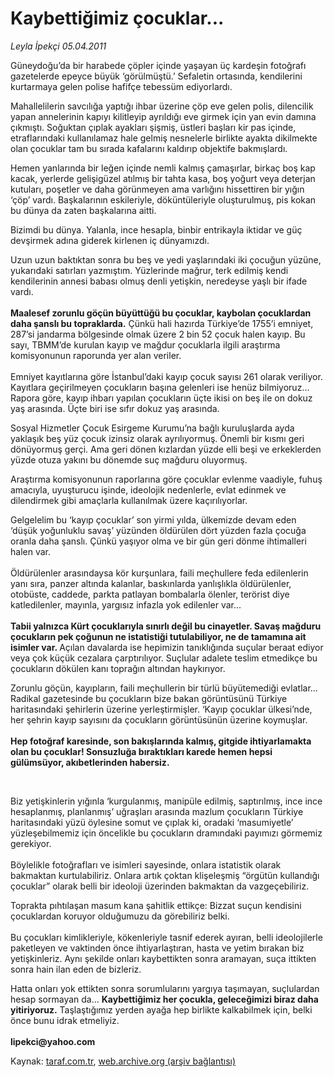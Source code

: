 # Kaybettiğimiz çocuklar...

*Leyla İpekçi 05.04.2011*

<div class="yazi"><p>Güneydoğu’da bir harabede çöpler içinde yaşayan üç kardeşin fotoğrafı gazetelerde epeyce büyük ‘görülmüştü.’ Sefaletin ortasında, kendilerini kurtarmaya gelen polise hafifçe tebessüm ediyorlardı.</p>
<p>Mahallelilerin savcılığa yaptığı ihbar üzerine çöp eve gelen polis, dilencilik yapan annelerinin kapıyı kilitleyip ayrıldığı eve girmek için yan evin damına çıkmıştı. Soğuktan çıplak ayakları şişmiş, üstleri başları kir pas içinde, etraflarındaki kullanılamaz hale gelmiş nesnelerle birlikte ayakta dikilmekte olan çocuklar tam bu sırada kafalarını kaldırıp objektife bakmışlardı.</p>
<p>Hemen yanlarında bir leğen içinde nemli kalmış çamaşırlar, birkaç boş kap kacak, yerlerde gelişigüzel atılmış bir tahta kasa, boş yoğurt veya deterjan kutuları, poşetler ve daha görünmeyen ama varlığını hissettiren bir yığın ‘çöp’ vardı. Başkalarının eskileriyle, döküntüleriyle oluşturulmuş, pis kokan bu dünya da zaten başkalarına aitti.</p>
<p>Bizimdi bu dünya. Yalanla, ince hesapla, binbir entrikayla iktidar ve güç devşirmek adına giderek kirlenen iç dünyamızdı.</p>
<p>Uzun uzun baktıktan sonra bu beş ve yedi yaşlarındaki iki çocuğun yüzüne, yukarıdaki satırları yazmıştım. Yüzlerinde mağrur, terk edilmiş kendi kendilerinin annesi babası olmuş denli yetişkin, neredeyse yaşlı bir ifade vardı.<br/><br/><strong>Maalesef zorunlu göçün büyüttüğü bu çocuklar, kaybolan çocuklardan daha şanslı bu topraklarda.</strong> Çünkü hali hazırda Türkiye’de 1755’i emniyet, 287’si jandarma bölgesinde olmak üzere 2 bin 52 çocuk halen kayıp. Bu sayı, TBMM’de kurulan kayıp ve mağdur çocuklarla ilgili araştırma komisyonunun raporunda yer alan veriler. <br/><br/>Emniyet kayıtlarına göre İstanbul’daki kayıp çocuk sayısı 261 olarak veriliyor. Kayıtlara geçirilmeyen çocukların başına gelenleri ise henüz bilmiyoruz... Rapora göre, kayıp ihbarı yapılan çocukların üçte ikisi on beş ile on dokuz yaş arasında. Üçte biri ise sıfır dokuz yaş arasında. </p>
<p>Sosyal Hizmetler Çocuk Esirgeme Kurumu’na bağlı kuruluşlarda ayda yaklaşık beş yüz çocuk izinsiz olarak ayrılıyormuş. Önemli bir kısmı geri dönüyormuş gerçi. Ama geri dönen kızlardan yüzde elli beşi ve erkeklerden yüzde otuza yakını bu dönemde suç mağduru oluyormuş. </p>
<p>Araştırma komisyonunun raporlarına göre çocuklar evlenme vaadiyle, fuhuş amacıyla, uyuşturucu işinde, ideolojik nedenlerle, evlat edinmek ve dilendirmek gibi amaçlarla kullanılmak üzere kaçırılıyorlar.</p>
<p>Gelgelelim bu ‘kayıp çocuklar’ son yirmi yılda, ülkemizde devam eden ‘düşük yoğunluklu savaş’ yüzünden öldürülen dört yüzden fazla çocuğa oranla daha şanslı. Çünkü yaşıyor olma ve bir gün geri dönme ihtimalleri halen var. <br/><br/>Öldürülenler arasındaysa kör kurşunlara, faili meçhullere feda edilenlerin yanı sıra, panzer altında kalanlar, baskınlarda yanlışlıkla öldürülenler, otobüste, caddede, parkta patlayan bombalarla ölenler, terörist diye katledilenler, mayınla, yargısız infazla yok edilenler var... <br/><br/><b>Tabii yalnızca Kürt çocuklarıyla sınırlı değil bu cinayetler. Savaş mağduru çocukların pek çoğunun ne istatistiği tutulabiliyor, ne de tamamına ait isimler var. </b>Açılan davalarda ise hepimizin tanıklığında suçular beraat ediyor veya çok küçük cezalara çarptırılıyor. Suçlular adalete teslim etmedikçe bu çocukların dökülen kanı toprağın altından haykırıyor.</p>
<p>Zorunlu göçün, kayıpların, faili meçhullerin bir türlü büyütemediği evlatlar... Radikal gazetesinde bu çocukların bize bakan görüntüsünü Türkiye haritasındaki şehirlerin üzerine yerleştirmişler. ‘Kayıp çocuklar ülkesi’nde, her şehrin kayıp sayısını da çocukların görüntüsünün üzerine koymuşlar.<br/><br/><strong>Hep fotoğraf karesinde, son bakışlarında kalmış, gitgide ihtiyarlamakta olan bu çocuklar! Sonsuzluğa bıraktıkları karede hemen hepsi gülümsüyor, akıbetlerinden habersiz.</strong></p>
<p><b> </b></p>
<p>Biz yetişkinlerin yığınla ‘kurgulanmış, manipüle edilmiş, saptırılmış, ince ince hesaplanmış, planlanmış’ uğraşları arasında mazlum çocukların Türkiye haritasındaki yüzü öylesine somut ve çıplak ki, oradaki ‘masumiyetle’ yüzleşebilmemiz için öncelikle bu çocukların dramındaki payımızı görmemiz gerekiyor. <br/><br/>Böylelikle fotoğrafları ve isimleri sayesinde, onlara istatistik olarak bakmaktan kurtulabiliriz. Onlara artık çoktan klişeleşmiş “örgütün kullandığı çocuklar” olarak belli bir ideoloji üzerinden bakmaktan da vazgeçebiliriz. </p>
<p>Toprakta pıhtılaşan masum kana şahitlik ettikçe: Bizzat suçun kendisini çocuklardan koruyor olduğumuzu da görebiliriz belki.<br/><br/>Bu çocukları kimlikleriyle, kökenleriyle tasnif ederek ayıran, belli ideolojilerle paketleyen ve vaktinden önce ihtiyarlaştıran, hasta ve yetim bırakan biz yetişkinleriz. Aynı şekilde onları kaybettikten sonra aramayan, suça ittikten sonra hain ilan eden de bizleriz. </p>
<p>Hatta onları yok ettikten sonra sorumlularını yargıya taşımayan, suçlulardan hesap sormayan da... <b>Kaybettiğimiz her çocukla, geleceğimizi biraz daha yitiriyoruz.</b> Taşlaştığımız yerden ayağa hep birlikte kalkabilmek için, belki önce bunu idrak etmeliyiz.<br/><br/><b>lipekci@yahoo.com</b></p>
</div>

Kaynak: [taraf.com.tr](http://www.taraf.com.tr/leyla-ipekci/makale-kaybettigimiz-cocuklar.htm), [web.archive.org (arşiv bağlantısı)](http://web.archive.org/web/20131107140906/http://www.taraf.com.tr/leyla-ipekci/makale-kaybettigimiz-cocuklar.htm)
